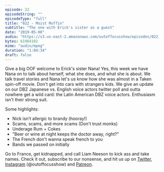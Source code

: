 ```yaml
---
episode: 22
episodeString: ""
episodeType: "full"
title: "022 - Moist Muffin"
subtitle: "The one with Erick's sister as a guest"
date: "2019-05-08"
audio: "https://s3.us-east-2.amazonaws.com/outoffocusshow/episodes/022_moist-muffin.mp3"
bytes: 61984182
mime: "audio/mpeg"
duration: "1:04:34"
draft: false
---
```


Give a big OOF welcome to Erick's sister Nana! Yes, this week we have Nana on to talk about herself, what she does, and what she is about. We talk travel stories and Nana let's us know how she was almost in a Taken spin-off movie. Don't get into cars with strangers kids. We give an update on our DBZ Japanese vs. English voice actors twitter poll and outta nowhere get a wild card: the Latin American DBZ voice actors. Enthusiasm isn't their strong suit.

Some highlights:

- Nick isn't allergic to brandy (hooray!)
- Scams, scams, and more scams (Don't trust monks)
- Underage Rum + Cokes
- "Beer or wine at night keeps the doctor away, right?"
- The French don't wanna speak french to you
- Bands we passed on initially

Go to France, get kidnapped, and call Liam Neeson to kick ass and take names. Check it out, subscribe to our nonsense, and hit us up on [Twitter][twit], [Instagram][insta] (\@outoffocusshow) and [Patreon][patreon].

[twit]: https://twitter.com/outoffocusshow
[insta]: https://instagram.com/outoffocusshow
[patreon]: https://www.patreon.com/outoffocusshow
